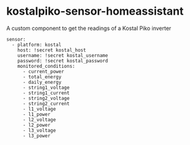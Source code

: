 # kostalpiko-sensor-homeassistant
A custom component to get the readings of a Kostal Piko inverter

```
sensor:
  - platform: kostal
    host: !secret kostal_host
    username: !secret kostal_username
    password: !secret kostal_password
    monitored_conditions:
      - current_power
      - total_energy
      - daily_energy
      - string1_voltage
      - string1_current
      - string2_voltage
      - string2_current
      - l1_voltage
      - l1_power
      - l2_voltage
      - l2_power
      - l3_voltage
      - l3_power
```
